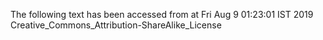 The following text has been accessed from at Fri Aug 9 01:23:01 IST 2019
Creative_Commons_Attribution-ShareAlike_License
